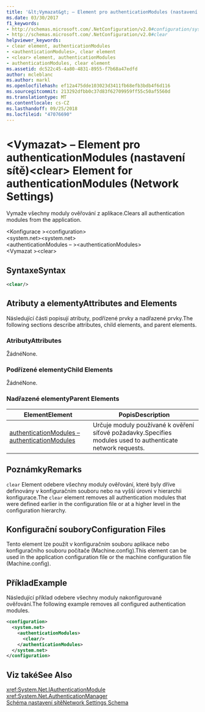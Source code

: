 ```yaml
---
title: '&lt;Vymazat&gt; – Element pro authenticationModules (nastavení sítě)'
ms.date: 03/30/2017
f1_keywords:
- http://schemas.microsoft.com/.NetConfiguration/v2.0#configuration/system.net/authenticationModules/clear
- http://schemas.microsoft.com/.NetConfiguration/v2.0#clear
helpviewer_keywords:
- clear element, authenticationModules
- <authenticationModules>, clear element
- <clear> element, authenticationModules
- authenticationModules, clear element
ms.assetid: dc522c45-4a80-4831-8955-f7b68a47edfd
author: mcleblanc
ms.author: markl
ms.openlocfilehash: ef12a475dde103023d3411fb68efb3bdb4f6d116
ms.sourcegitcommit: 213292dfbb0c37d83f62709959ff55c50af5560d
ms.translationtype: MT
ms.contentlocale: cs-CZ
ms.lasthandoff: 09/25/2018
ms.locfileid: "47076690"
---
```

# <a name="ltcleargt-element-for-authenticationmodules-network-settings"></a><span data-ttu-id="b85fa-102">&lt;Vymazat&gt; – Element pro authenticationModules (nastavení sítě)</span><span class="sxs-lookup"><span data-stu-id="b85fa-102">&lt;clear&gt; Element for authenticationModules (Network Settings)</span></span>
<span data-ttu-id="b85fa-103">Vymaže všechny moduly ověřování z aplikace.</span><span class="sxs-lookup"><span data-stu-id="b85fa-103">Clears all authentication modules from the application.</span></span>  
  
 <span data-ttu-id="b85fa-104">\<Konfigurace ></span><span class="sxs-lookup"><span data-stu-id="b85fa-104">\<configuration></span></span>  
<span data-ttu-id="b85fa-105">\<system.net></span><span class="sxs-lookup"><span data-stu-id="b85fa-105">\<system.net></span></span>  
<span data-ttu-id="b85fa-106">\<authenticationModules – ></span><span class="sxs-lookup"><span data-stu-id="b85fa-106">\<authenticationModules></span></span>  
<span data-ttu-id="b85fa-107">\<Vymazat ></span><span class="sxs-lookup"><span data-stu-id="b85fa-107">\<clear></span></span>  
  
## <a name="syntax"></a><span data-ttu-id="b85fa-108">Syntaxe</span><span class="sxs-lookup"><span data-stu-id="b85fa-108">Syntax</span></span>  
  
```xml  
<clear/>  
```  
  
## <a name="attributes-and-elements"></a><span data-ttu-id="b85fa-109">Atributy a elementy</span><span class="sxs-lookup"><span data-stu-id="b85fa-109">Attributes and Elements</span></span>  
 <span data-ttu-id="b85fa-110">Následující části popisují atributy, podřízené prvky a nadřazené prvky.</span><span class="sxs-lookup"><span data-stu-id="b85fa-110">The following sections describe attributes, child elements, and parent elements.</span></span>  
  
### <a name="attributes"></a><span data-ttu-id="b85fa-111">Atributy</span><span class="sxs-lookup"><span data-stu-id="b85fa-111">Attributes</span></span>  
 <span data-ttu-id="b85fa-112">Žádné</span><span class="sxs-lookup"><span data-stu-id="b85fa-112">None.</span></span>  
  
### <a name="child-elements"></a><span data-ttu-id="b85fa-113">Podřízené elementy</span><span class="sxs-lookup"><span data-stu-id="b85fa-113">Child Elements</span></span>  
 <span data-ttu-id="b85fa-114">Žádné</span><span class="sxs-lookup"><span data-stu-id="b85fa-114">None.</span></span>  
  
### <a name="parent-elements"></a><span data-ttu-id="b85fa-115">Nadřazené elementy</span><span class="sxs-lookup"><span data-stu-id="b85fa-115">Parent Elements</span></span>  
  
|<span data-ttu-id="b85fa-116">**Element**</span><span class="sxs-lookup"><span data-stu-id="b85fa-116">**Element**</span></span>|<span data-ttu-id="b85fa-117">**Popis**</span><span class="sxs-lookup"><span data-stu-id="b85fa-117">**Description**</span></span>|  
|-----------------|---------------------|  
|[<span data-ttu-id="b85fa-118">authenticationModules –</span><span class="sxs-lookup"><span data-stu-id="b85fa-118">authenticationModules</span></span>](../../../../../docs/framework/configure-apps/file-schema/network/authenticationmodules-element-network-settings.md)|<span data-ttu-id="b85fa-119">Určuje moduly používané k ověření síťové požadavky.</span><span class="sxs-lookup"><span data-stu-id="b85fa-119">Specifies modules used to authenticate network requests.</span></span>|  
  
## <a name="remarks"></a><span data-ttu-id="b85fa-120">Poznámky</span><span class="sxs-lookup"><span data-stu-id="b85fa-120">Remarks</span></span>  
 <span data-ttu-id="b85fa-121">`clear` Element odebere všechny moduly ověřování, které byly dříve definovány v konfiguračním souboru nebo na vyšší úrovni v hierarchii konfigurace.</span><span class="sxs-lookup"><span data-stu-id="b85fa-121">The `clear` element removes all authentication modules that were defined earlier in the configuration file or at a higher level in the configuration hierarchy.</span></span>  
  
## <a name="configuration-files"></a><span data-ttu-id="b85fa-122">Konfigurační soubory</span><span class="sxs-lookup"><span data-stu-id="b85fa-122">Configuration Files</span></span>  
 <span data-ttu-id="b85fa-123">Tento element lze použít v konfiguračním souboru aplikace nebo konfiguračního souboru počítače (Machine.config).</span><span class="sxs-lookup"><span data-stu-id="b85fa-123">This element can be used in the application configuration file or the machine configuration file (Machine.config).</span></span>  
  
## <a name="example"></a><span data-ttu-id="b85fa-124">Příklad</span><span class="sxs-lookup"><span data-stu-id="b85fa-124">Example</span></span>  
 <span data-ttu-id="b85fa-125">Následující příklad odebere všechny moduly nakonfigurované ověřování.</span><span class="sxs-lookup"><span data-stu-id="b85fa-125">The following example removes all configured authentication modules.</span></span>  
  
```xml  
<configuration>  
  <system.net>  
    <authenticationModules>  
      <clear/>  
    </authenticationModules>  
  </system.net>  
</configuration>  
```  
  
## <a name="see-also"></a><span data-ttu-id="b85fa-126">Viz také</span><span class="sxs-lookup"><span data-stu-id="b85fa-126">See Also</span></span>  
 <xref:System.Net.IAuthenticationModule>  
 <xref:System.Net.AuthenticationManager>  
 [<span data-ttu-id="b85fa-127">Schéma nastavení sítě</span><span class="sxs-lookup"><span data-stu-id="b85fa-127">Network Settings Schema</span></span>](../../../../../docs/framework/configure-apps/file-schema/network/index.md)
